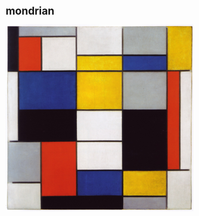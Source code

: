 # mondrian

![](https://raw.githubusercontent.com/piet/mondrian/master/Composition_A_by_Piet_Mondrian_Galleria_Nazionale_d'Arte_Moderna_e_Contemporanea.jpg)
